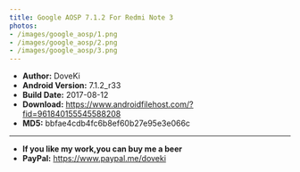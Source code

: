 ```yaml
---
title: Google AOSP 7.1.2 For Redmi Note 3
photos:
- /images/google_aosp/1.png
- /images/google_aosp/2.png
- /images/google_aosp/3.png
---
```


<!-- more -->

- <b>Author:</b> DoveKi
- <b>Android Version:</b> 7.1.2_r33
- <b>Build Date:</b> 2017-08-12
- <b>Download:</b> <https://www.androidfilehost.com/?fid=961840155545588208>
- <b>MD5:</b> bbfae4cdb4fc6b8ef60b27e95e3e066c

----------------------------------------------------------
- <b>If you like my work,you can buy me a beer</b>
- <b>PayPal:</b> <https://www.paypal.me/doveki>
